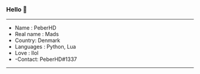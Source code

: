 ### Hello 👋

-------------------------

- Name : PeberHD
- Real name : Mads
- Country: Denmark
- Languages : Python, Lua
- Love : Ilol
- -Contact: PeberHD#1337

-------------------------





